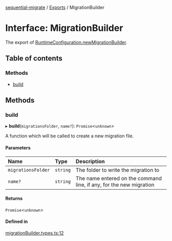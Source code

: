 [sequential-migrate](../README.md) / [Exports](../modules.md) / MigrationBuilder

# Interface: MigrationBuilder

The export of   [RuntimeConfiguration.newMigrationBuilder](RuntimeConfiguration.md#newmigrationbuilder).

## Table of contents

### Methods

- [build](MigrationBuilder.md#build)

## Methods

### build

▸ **build**(`migrationsFolder`, `name?`): `Promise`<`unknown`\>

A function which will be called to create a new migration file.

#### Parameters

| Name | Type | Description |
| :------ | :------ | :------ |
| `migrationsFolder` | `string` | The folder to write the migration to |
| `name?` | `string` | The name entered on the command line, if any, for the new migration |

#### Returns

`Promise`<`unknown`\>

#### Defined in

[migrationBuilder.types.ts:12](https://github.com/Ivo-Evans/sequential-migrate/blob/032c2b7/src/types/migrationBuilder.types.ts#L12)

